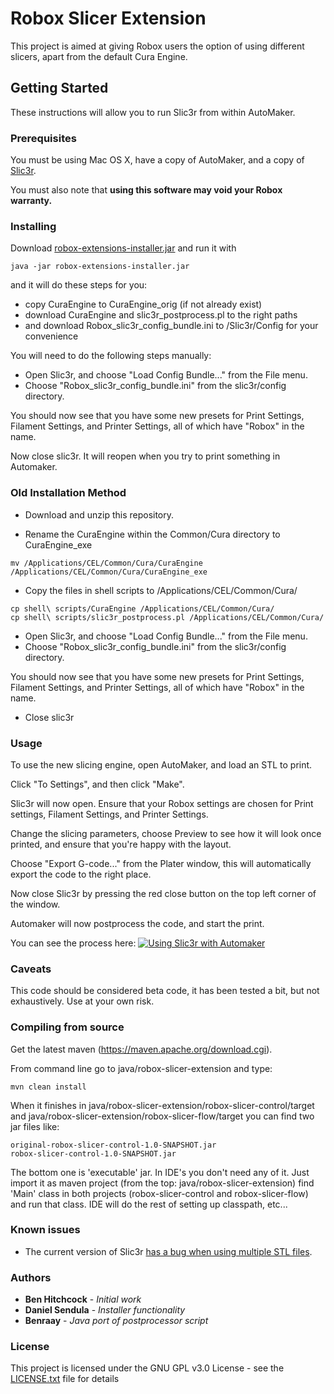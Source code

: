 # Robox Slicer Extension

This project is aimed at giving Robox users the option of using different slicers, apart from the default Cura Engine.

## Getting Started

These instructions will allow you to run Slic3r from within AutoMaker.

### Prerequisites

You must be using Mac OS X, have a copy of AutoMaker, and a copy of [Slic3r](https://github.com/prusa3d/Slic3r/releases).

You must also note that __using this software may void your Robox warranty.__


### Installing


Download [robox-extensions-installer.jar](robox-extensions-installer.jar) and run it with
```
java -jar robox-extensions-installer.jar
```
and it will do these steps for you:
- copy CuraEngine to CuraEngine_orig (if not already exist)
- download CuraEngine and slic3r_postprocess.pl to the right paths
- and download Robox_slic3r_config_bundle.ini to <AM Install Dir>/Slic3r/Config for your convenience

You will need to do the following steps manually:
* Open Slic3r, and choose "Load Config Bundle..." from the File menu.
* Choose "Robox_slic3r_config_bundle.ini" from the slic3r/config directory.

You should now see that you have some new presets for Print Settings, Filament Settings, and Printer Settings, all of which have "Robox" in the name. 

Now close slic3r.  It will reopen when you try to print something in Automaker.



### Old Installation Method
* Download and unzip this repository.

* Rename the CuraEngine within the Common/Cura directory to CuraEngine_exe
```
mv /Applications/CEL/Common/Cura/CuraEngine /Applications/CEL/Common/Cura/CuraEngine_exe
```

* Copy the files in shell scripts to /Applications/CEL/Common/Cura/

```
cp shell\ scripts/CuraEngine /Applications/CEL/Common/Cura/
cp shell\ scripts/slic3r_postprocess.pl /Applications/CEL/Common/Cura/
```

* Open Slic3r, and choose "Load Config Bundle..." from the File menu.
* Choose "Robox_slic3r_config_bundle.ini" from the slic3r/config directory.

You should now see that you have some new presets for Print Settings, Filament Settings, and Printer Settings, all of which have "Robox" in the name. 

* Close slic3r



### Usage

To use the new slicing engine, open AutoMaker, and load an STL to print.  

Click "To Settings", and then click "Make".

Slic3r will now open.  Ensure that your Robox settings are chosen for Print settings, Filament Settings, and Printer Settings.

Change the slicing parameters, choose Preview to see how it will look once printed, and ensure that you're happy with the layout.

Choose "Export G-code..." from the Plater window, this will automatically export the code to the right place.

Now close Slic3r by pressing the red close button on the top left corner of the window.


Automaker will now postprocess the code, and start the print.

You can see the process here:
[![Using Slic3r with Automaker](http://img.youtube.com/vi/5YmH0T2vJbY/0.jpg)](http://www.youtube.com/watch?v=5YmH0T2vJbY "Automaker with slic3r on a Robox Dual")

### Caveats

This code should be considered beta code, it has been tested a bit, but not exhaustively.  Use at your own risk.


### Compiling from source

Get the latest maven (https://maven.apache.org/download.cgi).

From command line go to java/robox-slicer-extension and type:

```mvn clean install```

When it finishes in java/robox-slicer-extension/robox-slicer-control/target and java/robox-slicer-extension/robox-slicer-flow/target you can find two jar files like:

```
original-robox-slicer-control-1.0-SNAPSHOT.jar
robox-slicer-control-1.0-SNAPSHOT.jar
```
The bottom one is 'executable' jar. In IDE's you don't need any of it. Just import it as maven project (from the top: java/robox-slicer-extension) find 'Main' class in both projects (robox-slicer-control and robox-slicer-flow) and run that class. IDE will do the rest of setting up classpath, etc...



### Known issues

* The current version of Slic3r [has a bug when using multiple STL files](https://github.com/prusa3d/Slic3r/issues/313). 

### Authors

* **Ben Hitchcock** - *Initial work*
* **Daniel Sendula** - *Installer functionality*
* **Benraay** - *Java port of postprocessor script*


### License

This project is licensed under the GNU GPL v3.0 License - see the [LICENSE.txt](LICENSE.txt) file for details
